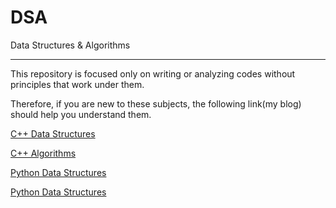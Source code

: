 # DSA

Data Structures &amp; Algorithms

---

This repository is focused only on writing or analyzing codes without principles that work under them.

Therefore, if you are new to these subjects, the following link(my blog) should help you understand them.

[C++ Data Structures](https://enfycius.github.io/_enfycius/docs-cs/148a4478-0ee9-41f6-8476-abdec3cac845)

[C++ Algorithms](https://enfycius.github.io/_enfycius/docs-cs/adde8e67-4578-4fd9-a954-9ff33521efa6)

[Python Data Structures](https://enfycius.github.io/_enfycius/docs-cs/5ce10a74-4673-4090-9b8a-b7f94666e748)

[Python Data Structures](https://enfycius.github.io/_enfycius/docs-cs/789a62f5-b620-49e9-ba03-20aa9e0dcc9a)